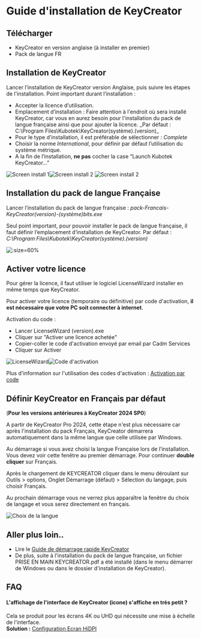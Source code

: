 # Guide d'installation de KeyCreator

## Télécharger

-   KeyCreator en version anglaise (à installer en premier)
-   Pack de langue FR

## Installation de KeyCreator

Lancer l’installation de KeyCreator version Anglaise, puis suivre les étapes de l'installation. Point important durant l’installation :  

-   Accepter la licence d’utilisation.
-   Emplacement d’installation : Faire attention à l'endroit où sera installé KeyCreator, car vous en aurez besoin pour l'installation du pack de langue française ainsi que pour ajouter la licence. \_Par défaut : C:\Program Files\Kubotek\KeyCreator(système).(version)\_
-   Pour le type d’installation, il est préférable de sélectionner : _Complete_
-   Choisir la norme _International_, pour définir par défaut l’utilisation du système métrique.
-   A la fin de l’installation, **ne pas** cocher la case “Launch Kubotek KeyCreator...”


![Screen install 1](../assets/images_fiches/guide-dinstallation/install1.png ':size=33%')![Screen install 2](../assets/images_fiches/guide-dinstallation/install2.png ':size=33%') ![Screen install 2](../assets/images_fiches/guide-dinstallation/install3.png ':size=33%')  

## Installation du pack de langue Française

Lancer l’installation du pack de langue française : _pack-Francais-KeyCreator(version)-(système)bits.exe_

Seul point important, pour pouvoir installer le pack de langue française, il faut définir l’emplacement d’installation de KeyCreator. Par défaut : _C:\Program Files\Kubotek\KeyCreator(système).(version)_

![](../assets/images_fiches/guide-dinstallation/installpackfr.png ':size=60%')

## Activer votre licence

Pour gérer la licence, il faut utiliser le logiciel LicenseWizard installer en même temps que KeyCreator.

Pour activer votre licence (temporaire ou définitive) par code d'activation, **il est nécessaire que votre PC soit connecter à internet**.

Activation du code :

- Lancer LicenseWizard (version).exe
- Cliquer sur "Activer une licence achetée"
- Copier-coller le code d'activation envoyé par email par Cadm Services
- Cliquer sur Activer

![LicenseWizard](../assets/images_fiches/guide-dinstallation/license-wizard.png ':size=50%')![Code d'activation](../assets/images_fiches/guide-dinstallation/lw_activation.png ':size=50%')


Plus d'information sur l'utilisation des codes d'activation : [Activation par code](activation-par-code.md)

## Définir KeyCreator en Français par défaut 
(**Pour les versions antérieures à KeyCreator 2024 SP0**)

A partir de KeyCreator Pro 2024, cette étape n'est plus nécessaire car après l'installation du pack Français, KeyCreator démarrera automatiquement dans la même langue que celle utilisée par Windows.

Au démarrage si vous avez choisi la langue Française lors de l’installation. Vous devez voir cette fenêtre au premier démarrage. Pour continuer **double cliquer** sur Français.

Après le chargement de KEYCREATOR cliquer dans le menu déroulant sur Outils > options, Onglet Démarrage (défaut) > Sélection du langage, puis choisir Français.

Au prochain démarrage vous ne verrez plus apparaître la fenêtre du choix de langage et vous serez directement en français.

![Choix de la langue](../assets/images_fiches/guide-dinstallation/choix_langue.png ':size=40%')

## Aller plus loin..

- Lire le [Guide de démarrage rapide KeyCreator](public/guide-demarrage-rapide-keycreator.md)
- De plus, suite à l'installation du pack de langue française, un fichier PRISE EN MAIN KEYCREATOR.pdf a été installé (dans le menu démarrer de Windows ou dans le dossier d'installation de KeyCreator).

## FAQ

#### L'affichage de l'interface de KeyCreator (icone) s'affiche en très petit ?

Cela se produit pour les écrans 4K ou UHD qui nécessite une mise à échelle de l'interface.  
**Solution :** [Configuration Ecran HiDPI](public/interface-et-icones-trop-petits.md)
